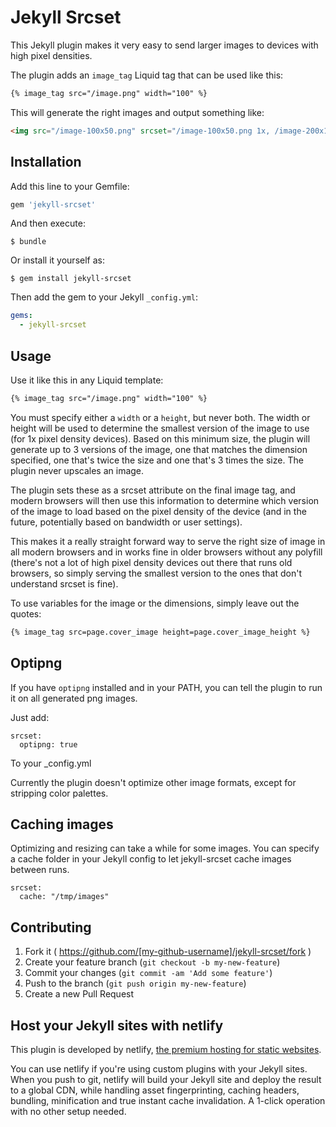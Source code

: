 # Jekyll Srcset

This Jekyll plugin makes it very easy to send larger images to devices with high pixel densities.

The plugin adds an `image_tag` Liquid tag that can be used like this:

```html
{% image_tag src="/image.png" width="100" %}
```

This will generate the right images and output something like:

```html
<img src="/image-100x50.png" srcset="/image-100x50.png 1x, /image-200x100.png 2x, /image-300x150.png 3x" width="100">
```

## Installation

Add this line to your Gemfile:

```ruby
gem 'jekyll-srcset'
```

And then execute:

    $ bundle

Or install it yourself as:

    $ gem install jekyll-srcset

Then add the gem to your Jekyll `_config.yml`:

```yml
gems:
  - jekyll-srcset
```

## Usage

Use it like this in any Liquid template:

```html
{% image_tag src="/image.png" width="100" %}
```

You must specify either a `width` or a `height`, but never both. The width or height will be used to determine the smallest version of the image to use (for 1x pixel density devices). Based on this minimum size, the plugin will generate up to 3 versions of the image, one that matches the dimension specified, one that's twice the size and one that's 3 times the size. The plugin never upscales an image.

The plugin sets these as a srcset attribute on the final image tag, and modern browsers will then use this information to determine which version of the image to load based on the pixel density of the device (and in the future, potentially based on bandwidth or user settings).

This makes it a really straight forward way to serve the right size of image in all modern browsers and in works fine in older browsers without any polyfill (there's not a lot of high pixel density devices out there that runs old browsers, so simply serving the smallest version to the ones that don't understand srcset is fine).

To use variables for the image or the dimensions, simply leave out the quotes:

```html
{% image_tag src=page.cover_image height=page.cover_image_height %}
```

## Optipng

If you have `optipng` installed and in your PATH, you can tell the plugin to run it on all generated png images.

Just add:

```
srcset:
  optipng: true
```

To your \_config.yml

Currently the plugin doesn't optimize other image formats, except for stripping color palettes.

## Caching images

Optimizing and resizing can take a while for some images. You can specify a cache folder in your Jekyll config to let jekyll-srcset cache images between runs.

```
srcset:
  cache: "/tmp/images"
```

## Contributing

1. Fork it ( https://github.com/[my-github-username]/jekyll-srcset/fork )
2. Create your feature branch (`git checkout -b my-new-feature`)
3. Commit your changes (`git commit -am 'Add some feature'`)
4. Push to the branch (`git push origin my-new-feature`)
5. Create a new Pull Request

## Host your Jekyll sites with netlify

This plugin is developed by netlify, [the premium hosting for static websites](https://www.netlify.com).

You can use netlify if you're using custom plugins with your Jekyll sites. When you push to git, netlify will build your Jekyll site and deploy the result to a global CDN, while handling asset fingerprinting, caching headers, bundling, minification and true instant cache invalidation. A 1-click operation with no other setup needed.
